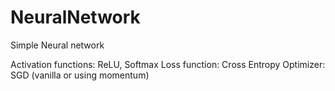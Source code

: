 # NeuralNetwork

Simple Neural network

Activation functions: ReLU, Softmax
Loss function: Cross Entropy
Optimizer: SGD (vanilla or using momentum)
